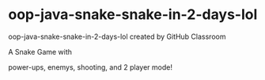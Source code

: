 # oop-java-snake-snake-in-2-days-lol
oop-java-snake-snake-in-2-days-lol created by GitHub Classroom

A Snake Game with

power-ups,
enemys,
shooting,
and 2 player mode!

